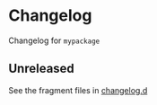 <!-- markdownlint-disable MD024 -->

# Changelog

Changelog for `mypackage`

## Unreleased

[changelog.d]:
  https://github.com/usnistgov/cookiecutter-nist-python/tree/main/changelog.d

See the fragment files in [changelog.d]

<!-- scriv-insert-here -->
